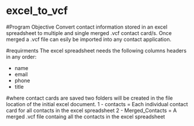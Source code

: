 # excel_to_vcf

#Program Objective
Convert contact information stored in an excel spreadsheet to multiple and single merged .vcf contact card/s.
Once merged a .vcf file can esily be imported into any contact application.


#requirments
The excel spreadsheet needs the following columns headers in any order:
- name
- email
- phone
- title


#where contact cards are saved
two folders will be created in the file location of the initial excel document.
1 - contacts = Each individual contact card for all contacts in the excel spreadsheet
2 - Merged_Contacts = A merged .vcf file containg all the contacts in the excel spreadsheet
